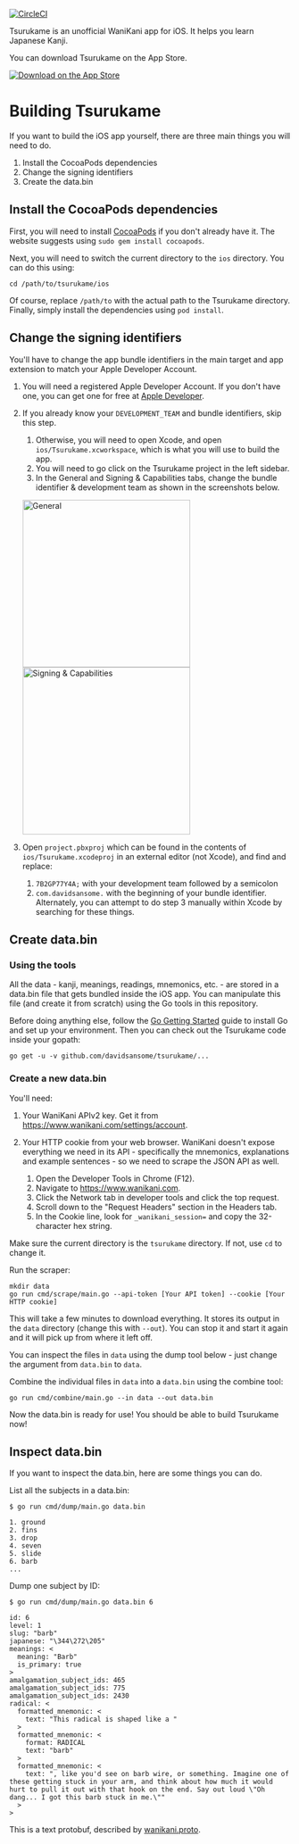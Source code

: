 [![CircleCI](https://circleci.com/gh/davidsansome/tsurukame.svg?style=shield)](https://circleci.com/gh/davidsansome/tsurukame)

Tsurukame is an unofficial WaniKani app for iOS.  It helps you learn Japanese Kanji.

You can download Tsurukame on the App Store.

[![Download on the App Store](https://devimages-cdn.apple.com/app-store/marketing/guidelines/images/badge-example-preferred.png)](https://itunes.apple.com/us/app/tsurukame-for-wanikani/id1367114761)

# Building Tsurukame

If you want to build the iOS app yourself, there are three main things you will need to do.
1. Install the CocoaPods dependencies
2. Change the signing identifiers
3. Create the data.bin

## Install the CocoaPods dependencies
First, you will need to install [CocoaPods](https://cocoapods.org) if you don't already have it. The website suggests using `sudo gem install cocoapods`.

Next, you will need to switch the current directory to the `ios` directory. You can do this using:

	cd /path/to/tsurukame/ios

Of course, replace `/path/to` with the actual path to the Tsurukame directory.
Finally, simply install the dependencies using `pod install`.

## Change the signing identifiers
You'll have to change the app bundle identifiers in the main target and app extension to match your Apple Developer Account.

1. You will need a registered Apple Developer Account. If you don't have one, you can get one for free at [Apple Developer](https://developer.apple.com/account/).
2. If you already know your `DEVELOPMENT_TEAM` and bundle identifiers, skip this step.
	1. Otherwise, you will need to open Xcode, and open `ios/Tsurukame.xcworkspace`, which is what you will use to build the app.
	2. You will need to go click on the Tsurukame project in the left sidebar.
	3. In the General and Signing & Capabilities tabs, change the bundle identifier & development team as shown in the screenshots below.
    
    <img width="300" alt="General" src="https://user-images.githubusercontent.com/46784000/72098368-ed64e980-32e3-11ea-8cee-e1837d993269.PNG"><img width="300" alt="Signing & Capabilities" src="https://user-images.githubusercontent.com/46784000/72098370-ed64e980-32e3-11ea-83a9-1783a94213d5.PNG">
3. Open `project.pbxproj` which can be found in the contents of `ios/Tsurukame.xcodeproj` in an external editor (not Xcode), and find and replace:
	1. `7B2GP77Y4A;` with your development team followed by a semicolon
	2. `com.davidsansome.` with the beginning of your bundle identifier.
Alternately, you can attempt to do step 3 manually within Xcode by searching for these things.

## Create data.bin

### Using the tools

All the data - kanji, meanings, readings, mnemonics, etc. - are stored in a data.bin file that gets bundled inside the iOS app.  You can manipulate this file (and create it from scratch) using the Go tools in this repository.

Before doing anything else, follow the [Go Getting Started](https://golang.org/doc/install) guide to install Go and set up your environment.  Then you can check out the Tsurukame code inside your gopath:

    go get -u -v github.com/davidsansome/tsurukame/...

### Create a new data.bin

You'll need:

1. Your WaniKani APIv2 key.  Get it from https://www.wanikani.com/settings/account.
2. Your HTTP cookie from your web browser.  WaniKani doesn't expose everything we need in its API - specifically the mnemonics, explanations and example sentences - so we need to scrape the JSON API as well.

    1. Open the Developer Tools in Chrome (F12).
    2. Navigate to https://www.wanikani.com.
    3. Click the Network tab in developer tools and click the top request.
    4. Scroll down to the "Request Headers" section in the Headers tab.
    5. In the Cookie line, look for `_wanikani_session=` and copy the 32-character hex string.

Make sure the current directory is the `tsurukame` directory. If not, use `cd` to change it.

Run the scraper:

    mkdir data
    go run cmd/scrape/main.go --api-token [Your API token] --cookie [Your HTTP cookie]

This will take a few minutes to download everything.  It stores its output in the `data` directory (change this with `--out`).  You can stop it and start it again and it will pick up from where it left off.

You can inspect the files in `data` using the dump tool below - just change the argument from `data.bin` to `data`.

Combine the individual files in `data` into a `data.bin` using the combine tool:

    go run cmd/combine/main.go --in data --out data.bin

Now the data.bin is ready for use! You should be able to build Tsurukame now!

## Inspect data.bin
If you want to inspect the data.bin, here are some things you can do.

List all the subjects in a data.bin:

```
$ go run cmd/dump/main.go data.bin

1. ground
2. fins
3. drop
4. seven
5. slide
6. barb
...
```

Dump one subject by ID:

```
$ go run cmd/dump/main.go data.bin 6

id: 6
level: 1
slug: "barb"
japanese: "\344\272\205"
meanings: <
  meaning: "Barb"
  is_primary: true
>
amalgamation_subject_ids: 465
amalgamation_subject_ids: 775
amalgamation_subject_ids: 2430
radical: <
  formatted_mnemonic: <
    text: "This radical is shaped like a "
  >
  formatted_mnemonic: <
    format: RADICAL
    text: "barb"
  >
  formatted_mnemonic: <
    text: ", like you'd see on barb wire, or something. Imagine one of these getting stuck in your arm, and think about how much it would hurt to pull it out with that hook on the end. Say out loud \"Oh dang... I got this barb stuck in me.\""
  >
>
```

This is a text protobuf, described by [wanikani.proto](https://github.com/davidsansome/tsurukame/blob/master/proto/wanikani.proto).
